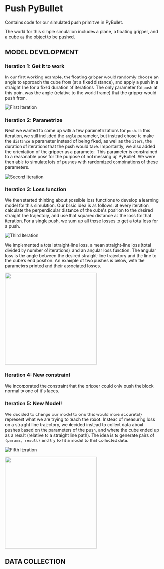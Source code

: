 # Push PyBullet
Contains code for our simulated push primitive in PyBullet.

The world for this simple simulation includes a plane, a floating gripper, and a cube as the object to be pushed.

## MODEL DEVELOPMENT

### Iteration 1: Get it to work
In our first working example, the floating gripper would randomly choose an angle to approach the cube from (at a fixed distance), and apply a push in a straight line for a fixed duration of iterations. The only parameter for `push` at this point was the angle (relative to the world frame) that the gripper would push from. 

![First Iteration](https://github.com/ivanjut/push-pybullet/blob/master/demos/first_iteration.gif)

### Iteration 2: Parametrize
Next we wanted to come up with a few parametrizations for `push`. In this iteration, we still included the `angle` parameter, but instead chose to make the `distance` a parameter instead of being fixed, as well as the `iters`, the duration of iterations that the push would take. Importantly, we also added the orientation of the gripper as a parameter. This parameter is constrained to a reasonable pose for the purpose of not messing up PyBullet. We were then able to simulate lots of pushes with randomized combinations of these parameters.

![Second Iteration](https://github.com/ivanjut/push-pybullet/blob/master/demos/second_iteration.gif)

### Iteration 3: Loss function
We then started thinking about possible loss functions to develop a learning model for this simulation. Our basic idea is as follows: at every iteration, calculate the perpendicular distance of the cube's position to the desired straight line trajectory, and use that squared distance as the loss for that iteration. For a single push, we sum up all those losses to get a total loss for a push.

![Third Iteration](https://github.com/ivanjut/push-pybullet/blob/master/demos/third_iteration.gif)

We implemented a total straight-line loss, a mean straight-line loss (total divided by number of iterations), and an angular loss function. The angular loss is the angle between the desired straight-line trajectory and the line to the cube's end position. An example of two pushes is below, with the parameters printed and their associated losses.

<img src="https://github.com/ivanjut/push-pybullet/blob/master/demos/initial_losses.png" width="300" height="300">

### Iteration 4: New constraint
We incorporated the constraint that the gripper could only push the block normal to one of it's faces.

### Iteration 5: New Model!
We decided to change our model to one that would more accurately represent what we are trying to teach the robot. Instead of measuring loss on a straight line trajectory, we decided instead to collect data about pushes based on the parameters of the push, and where the cube ended up as a result (relative to a straight line path). The idea is to generate pairs of `(params, result)` and try to fit a model to that collected data.

![Fifth Iteration](https://github.com/ivanjut/push-pybullet/blob/master/demos/fifth_iteration.gif)

<img src="https://github.com/ivanjut/push-pybullet/blob/master/demos/results.png" width="300" height="300">


## DATA COLLECTION
